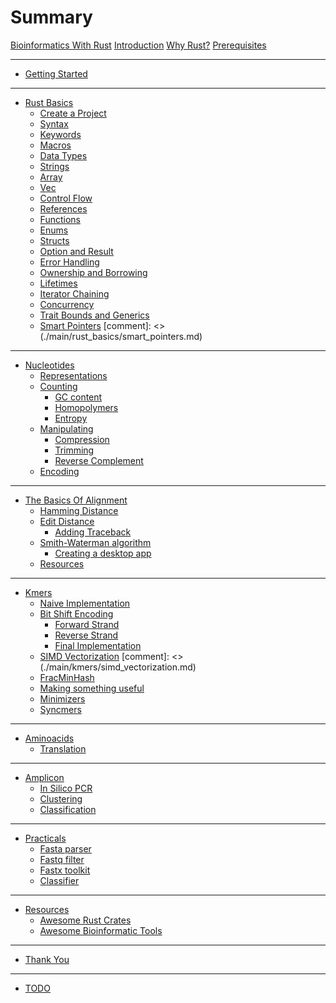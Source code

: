 # Summary

[Bioinformatics With Rust](./prefix/bioinformatics_with_rust.md)
[Introduction](./prefix/introduction.md)
[Why Rust?](./prefix/why_rust.md)
[Prerequisites](./prefix/prerequisites.md)

---

- [Getting Started](./main/getting_started/getting_started.md)

---

- [Rust Basics](./main/rust_basics/rust_basics.md)
    - [Create a Project](./main/rust_basics/create_a_project.md)
    - [Syntax](./main/rust_basics/syntax.md)
    - [Keywords](./main/rust_basics/keywords.md)
    - [Macros](./main/rust_basics/macros.md)
    - [Data Types](./main/rust_basics/data_types.md)
    - [Strings](./main/rust_basics/strings.md)
    - [Array](./main/rust_basics/array.md)
    - [Vec](./main/rust_basics/vec.md)
    - [Control Flow](./main/rust_basics/control_flow.md)
    - [References](./main/rust_basics/references.md)
    - [Functions](./main/rust_basics/functions.md)
    - [Enums](./main/rust_basics/enums.md)
    - [Structs](./main/rust_basics/structs.md)
    - [Option and Result](./main/rust_basics/option_and_result.md)
    - [Error Handling](./main/rust_basics/error_handling.md)
    - [Ownership and Borrowing](./main/rust_basics/ownership_and_borrowing.md)
    - [Lifetimes](./main/rust_basics/lifetimes.md)
    - [Iterator Chaining](./main/rust_basics/iterator_chaining.md)
    - [Concurrency](./main/rust_basics/concurrency.md)
    - [Trait Bounds and Generics](./main/rust_basics/trait_bounds_and_generics.md)
    - [Smart Pointers]() [comment]: <> (./main/rust_basics/smart_pointers.md)

---

- [Nucleotides](./main/nucleotides/nucleotides.md)
    - [Representations](./main/nucleotides/representations.md)
    - [Counting](./main/nucleotides/counting.md)
        - [GC content](./main/nucleotides/gc_content.md)
        - [Homopolymers](./main/nucleotides/homopolymers.md)
        - [Entropy](./main/nucleotides/entropy.md)
    - [Manipulating](./main/nucleotides/manipulating.md)
        - [Compression](./main/nucleotides/compression.md)
        - [Trimming]()
        - [Reverse Complement](./main/nucleotides/reverse_complement.md)
    - [Encoding](./main/nucleotides/nucleotide_encoding.md)

---

- [The Basics Of Alignment](./main/alignment/basics_of_alignment.md)
    - [Hamming Distance](./main/alignment/hamming_distance.md)
    - [Edit Distance](./main/alignment/edit_distance.md)
        - [Adding Traceback](./main/alignment/adding_traceback.md)
    - [Smith-Waterman algorithm](./main/alignment/smith_waterman.md)
        - [Creating a desktop app](./main/alignment/desktop_app.md)
    - [Resources](./main/alignment/resources.md)

---

- [Kmers](./main/kmers/kmers.md)
    - [Naive Implementation](./main/kmers/naive_implementation.md)
    - [Bit Shift Encoding](./main/kmers/bit_shift_encoding.md)
        - [Forward Strand](./main/kmers/forward_strand.md)
        - [Reverse Strand](./main/kmers/reverse_strand.md)
        - [Final Implementation](./main/kmers/final_implementation.md)
    - [SIMD Vectorization]() [comment]: <> (./main/kmers/simd_vectorization.md)
    - [FracMinHash](./main/kmers/min_frac_hash.md)
    - [Making something useful](./main/kmers/making_something_useful.md)
    - [Minimizers](./main/kmers/minimizers.md)
    - [Syncmers](./main/kmers/syncmers.md)

---

- [Aminoacids](./main/aminoacids/aminoacids.md)
    - [Translation](./main/aminoacids/translation.md)

---

- [Amplicon]()
    - [In Silico PCR]()
    - [Clustering]()
    - [Classification]()
---

- [Practicals](./main/practicals/introduction.md)
    - [Fasta parser](./main/practicals/fasta_parser.md)
    - [Fastq filter](./main/practicals/fastq_filter.md)
    - [Fastx toolkit](./main/practicals/fastx_toolkit.md)
    - [Classifier](./main/practicals/classifier.md)

---

- [Resources](./suffix/resources.md)
    - [Awesome Rust Crates](./suffix/awesome_rust_crates.md)
    - [Awesome Bioinformatic Tools](./suffix/awesome_bioinformatic_tools.md)

---

- [Thank You](./suffix/thank_you.md)

---

- [TODO](./suffix/todo.md)
